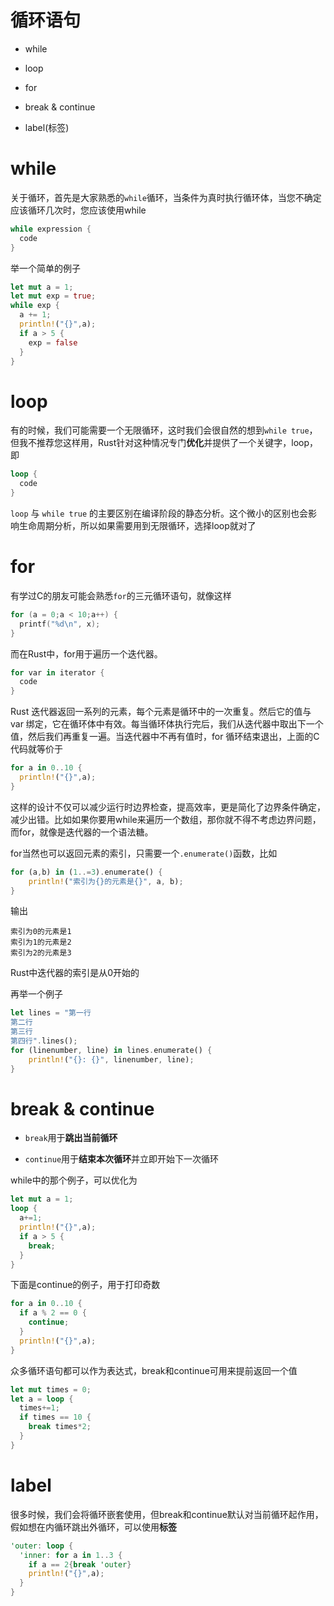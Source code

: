 # 循环语句

- while

- loop

- for

- break & continue

- label(标签)

# while

关于循环，首先是大家熟悉的`while`循环，当条件为真时执行循环体，当您不确定应该循环几次时，您应该使用while

 ```rust
 while expression {
   code
 }
 ```


举一个简单的例子

 ```rust
 let mut a = 1;
 let mut exp = true;
 while exp {
   a += 1;
   println!("{}",a);
   if a > 5 {
     exp = false
   }
 }
 ```


# loop

有的时候，我们可能需要一个无限循环，这时我们会很自然的想到`while true`，但我不推荐您这样用，Rust针对这种情况专门**优化**并提供了一个关键字，loop，即

 ```rust
 loop {
   code
 } 
 ```


`loop` 与 `while true` 的主要区别在编译阶段的静态分析。这个微小的区别也会影响生命周期分析，所以如果需要用到无限循环，选择loop就对了

# for

有学过C的朋友可能会熟悉`for`的三元循环语句，就像这样

 ```c
 for (a = 0;a < 10;a++) {
   printf("%d\n", x);
 }
 ```


而在Rust中，for用于遍历一个迭代器。

 ```rust
 for var in iterator {
   code
 }
 ```


Rust 迭代器返回一系列的元素，每个元素是循环中的一次重复。然后它的值与 var 绑定，它在循环体中有效。每当循环体执行完后，我们从迭代器中取出下一个值，然后我们再重复一遍。当迭代器中不再有值时，for 循环结束退出，上面的C代码就等价于

 ```rust
 for a in 0..10 {
   println!("{}",a);
 }
 ```


这样的设计不仅可以减少运行时边界检查，提高效率，更是简化了边界条件确定，减少出错。比如如果你要用while来遍历一个数组，那你就不得不考虑边界问题，而for，就像是迭代器的一个语法糖。

for当然也可以返回元素的索引，只需要一个`.enumerate()`函数，比如

 ```rust
 for (a,b) in (1..=3).enumerate() {
     println!("索引为{}的元素是{}", a, b);
 }
 ```


输出

 ```纯文本
 索引为0的元素是1
 索引为1的元素是2
 索引为2的元素是3 
 ```


Rust中迭代器的索引是从0开始的

再举一个例子

 ```rust
 let lines = "第一行
 第二行
 第三行
 第四行".lines();
 for (linenumber, line) in lines.enumerate() {
     println!("{}: {}", linenumber, line);
 }
 ```


# break & continue

- `break`用于**跳出当前循环**

- `continue`用于**结束本次循环**并立即开始下一次循环

while中的那个例子，可以优化为

 ```rust
 let mut a = 1;
 loop {
   a+=1;
   println!("{}",a);
   if a > 5 {
     break;
   }
 } 
 ```


下面是continue的例子，用于打印奇数

 ```rust
 for a in 0..10 {
   if a % 2 == 0 {
     continue;
   }
   println!("{}",a);
 }
 ```


众多循环语句都可以作为表达式，break和continue可用来提前返回一个值

 ```rust
 let mut times = 0;
 let a = loop {
   times+=1;
   if times == 10 {
     break times*2;
   }
 }
 ```


# label

很多时候，我们会将循环嵌套使用，但break和continue默认对当前循环起作用，假如想在内循环跳出外循环，可以使用**标签**

 ```rust
 'outer: loop {
   'inner: for a in 1..3 {
     if a == 2{break 'outer}
     println!("{}",a);
   }
 }
 ```


